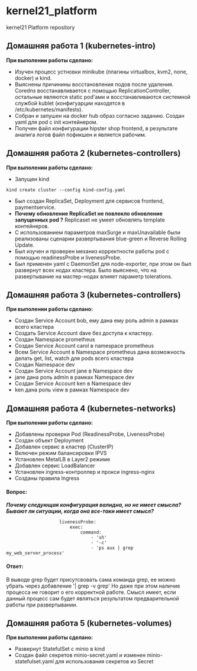 # kernel21_platform
kernel21 Platform repository

## Домашняя работа 1 (kubernetes-intro)

**При выполении работы сделано:**

- Изучен процесс устновки minikube (плагины virtualbox, kvm2, none, docker) и kind.
- Выяснены причинины восстановления подов после удаления. Coredns восстанавливается с помощью ReplicationController, остальные являются static pod'ами и восстанавливаются системной службой kublet (конфигуарции находятся в /etc/kubernetes/manifests).
- Собран и запушен на docker hub образ согласно заданию. Создан yaml для pod с init контейнером.
- Получен файл конфигурации hipster shop frontend, в результате аналига логов файл пофикшен и является рабочим.

## Домашняя работа 2 (kubernetes-controllers)

**При выполении работы сделано:**

- Запущен kind
~~~~~~
kind create cluster --config kind-config.yaml
~~~~~~
- Был создан ReplicaSet, Deployment для сервисов frontend, paymentservice.
- **Почему обновление ReplicaSet не повлекло обновление запущенных pod ?**  Replicaset не умеет обновлять template контейнеров.
- С использованием параметров maxSurge и maxUnavailable были реализованы сценарии развертывания blue-green и Reverse Rolling Update.
- Был изучен и проверен механиз корректности работы pod с помощью readinessProbe и livenessProbe.
- Был применен yaml c DaemonSet для node-exporter, при этом он был развернут всех нодах кластера. Было выяснено, что на развертывание на мастер-нодах влияет параметр tolerations.

## Домашняя работа 3 (kubernetes-controllers)

**При выполении работы сделано:**

- Создан Service Account bob, ему дана ему роль admin в рамках всего кластера
- Создать Service Account dave без доступа к кластеру.
- Создан Namespace prometheus
- Создан Service Account carol в namespace prometheus
- Всем Service Account в Namespace prometheus дана возможность делать get, list, watch для pods всего кластера
- Создан Namespace dev
- Создан Service Account jane в Namespace dev
- jane дана роль admin в рамках Namespace dev
- Создан Service Account ken в Namespace dev
- ken дана роль view в рамках Namespace dev

## Домашняя работа 4 (kubernetes-networks)

**При выполении работы сделано:**

- Добавлены проверки Pod (ReadinessProbe, LivenessProbe)
- Создан объект Deployment
- Добавлен сервис в кластер (ClusterIP)
- Включен режим балансировки IPVS
- Установлен MetaILB в Layer2 режиме
- Добавлен сервис LoadBalancer
- Установлен ingress-контроллер и прокси ingress-nginx
- Созданы правила Ingress

#### Вопрос:
***Почему следующая конфигурация валидна, но не имеет смысла? Бывают ли ситуации, когда она все-таки имеет смысл?***
```
                    livenessProbe:
                        exec:
                            command:
                                - 'sh'
                                - '-c'
                                - 'ps aux | grep my_web_server_process'
```
#### Ответ:
В выводе grep будет присутсвовать сама команда grep, ее можно убрать через добавление '| grep -v grep'
Но даже при этом наличие процесса не говорит о его корректной работе. Смысл имеет, если данный процесс сам будет являться результатом предварительной работы при развертывании.

## Домашняя работа 5 (kubernetes-volumes)

**При выполении работы сделано:**

- Развернут StatefulSet c minio в kind
- Создан файл секретов minio-secret.yaml и изменен minio-statefulset.yaml для использования секретов из Secret